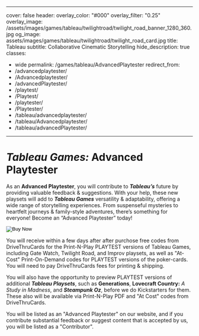---
cover: false
header:
  overlay_color: "#000"
  overlay_filter: "0.25"
  overlay_image: /assets/images/games/tableau/twilightroad/twilight_road_banner_1280_360.jpg
  og_image: assets/images/games/tableau/twilightroad/twilight_road_card.jpg
title: Tableau
subtitle: Collaborative Cinematic Storytelling
hide_description: true
classes:
  - wide
permalink: /games/tableau/AdvancedPlaytester
redirect_from:
  - /advancedplaytester/
  - /Advancedplaytester/
  - /advancedPlaytester/
  - /playtest/
  - /Playtest/
  - /playtester/
  - /Playtester/
  - /tableau/advancedplaytester/
  - /tableau/Advancedplaytester/
  - /tableau/advancedPlaytester/
 ---

# ***Tableau Games:*** Advanced Playtester

As an **Advanced Playtester**, you will contribute to ***Tableau’s*** future by providing valuable feedback & suggestions. With your help, these new playsets will add to ***Tableau Games*** versatility & adaptability, offering a wide range of storytelling experiences. From suspenseful mysteries to heartfelt journeys & family-style adventures, there’s something for everyone! Become an “Advanced Playtester” today!

<form action="https://www.paypal.com/cgi-bin/webscr" method="post" target="_top">
  <input type="hidden" name="cmd" value="_s-xclick" />
  <input type="hidden" name="hosted_button_id" value="FTC2DMACQXYCU" />
  <input type="hidden" name="currency_code" value="USD" />
  <input type="image" src="https://www.paypalobjects.com/en_US/i/btn/btn_buynowCC_LG.gif" border="0" name="submit" title="PayPal - The safer, easier way to pay online!" alt="Buy Now" />
</form>

You will receive within a few days after after purchose free codes from DriveThruCards for the Print-N-Play PLAYTEST versions of Tableau Games, including Gate Watch, Twilight Road, and Improv playsets, as well as "At-Cost" Print-On-Demand codes for PLAYTEST versions of the poker-cards. You will need to pay DriveThruCards fees for printing & shipping.

You will also have the opportunity to preview PLAYTEST versions of additional ***Tableau Playsets***, such as **Generations**, **Lovecraft Country:** *A Study in Madness*, and ***Steampunk Oz***, before we do Kickstarters for them. These also will be available via Print-N-Play PDF and "At Cost" codes from DriveThruCards.

You will be listed as an "Advanced Playtester" on our website, and if you contribute substantial feedback or suggest content that is accepted by us, you will be listed as a "Contributor".


